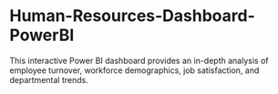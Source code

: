 # Human-Resources-Dashboard-PowerBI
This interactive Power BI dashboard provides an in-depth analysis of employee turnover, workforce demographics, job satisfaction, and departmental trends.
